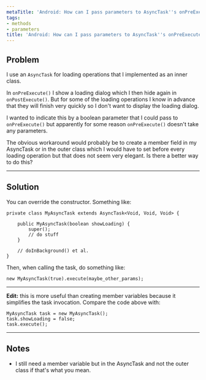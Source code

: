 ```yaml
---
metaTitle: 'Android: How can I pass parameters to AsyncTask''s onPreExecute()'
tags:
- methods
- parameters
title: 'Android: How can I pass parameters to AsyncTask''s onPreExecute()'
---
```


## Problem

I use an `AsyncTask` for loading operations that I implemented as an inner class. 


In `onPreExecute()` I show a loading dialog which I then hide again in `onPostExecute()`. But for some of the loading operations I know in advance that they will finish very quickly so I don't want to display the loading dialog. 


I wanted to indicate this by a boolean parameter that I could pass to `onPreExecute()` but apparently for some reason `onPreExecute()` doesn't take any parameters.


The obvious workaround would probably be to create a member field in my AsyncTask or in the outer class which I would have to set before every loading operation but that does not seem very elegant. Is there a better way to do this?



---

## Solution

You can override the constructor. Something like:



```
private class MyAsyncTask extends AsyncTask<Void, Void, Void> {

    public MyAsyncTask(boolean showLoading) {
        super();
        // do stuff
    }

    // doInBackground() et al.
}

```

Then, when calling the task, do something like:



```
new MyAsyncTask(true).execute(maybe_other_params);

```



---


**Edit:** this is more useful than creating member variables because it simplifies the task invocation. Compare the code above with:



```
MyAsyncTask task = new MyAsyncTask();
task.showLoading = false;
task.execute();

```


---

## Notes

- I still need a member variable but in the AsyncTask and not the outer class if that's what you mean.
